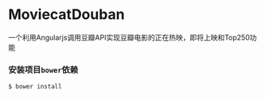 # MoviecatDouban
一个利用Angularjs调用豆瓣API实现豆瓣电影的正在热映，即将上映和Top250功能


### 安装项目`bower`依赖

```shell
$ bower install
```
